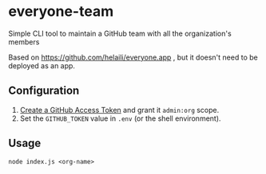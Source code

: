 # everyone-team
Simple CLI tool to maintain a GitHub team with all the organization's members

Based on https://github.com/helaili/everyone.app , but it doesn't need to be deployed as an app.

## Configuration

1) [Create a GitHub Access Token](https://github.com/settings/tokens/new) and grant it `admin:org` scope.
2) Set the `GITHUB_TOKEN` value in `.env` (or the shell environment).

## Usage

`node index.js <org-name>`
